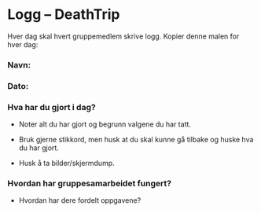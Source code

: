 # Logg – DeathTrip 

Hver dag skal hvert gruppemedlem skrive logg. Kopier denne malen for hver dag: 


### Navn: 

### Dato: 

### Hva har du gjort i dag? 

- Noter alt du har gjort og begrunn valgene du har tatt.  

- Bruk gjerne stikkord, men husk at du skal kunne gå tilbake og huske hva du har gjort. 
 

- Husk å ta bilder/skjermdump. 

 

### Hvordan har gruppesamarbeidet fungert? 

- Hvordan har dere fordelt oppgavene? 